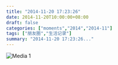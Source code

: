 ```yaml
---
title: "2014-11-20 17:23:26"
date: 2014-11-20T10:00:00+08:00
draft: false
categories: ["moments","2014","2014-11"]
tags: ["朋友圈","生活记录"]
summary: "2014-11-20 17:23:26..."
---
```


![Media 1](/Moments/photos/2014-11-20/201411201723260.jpg)

